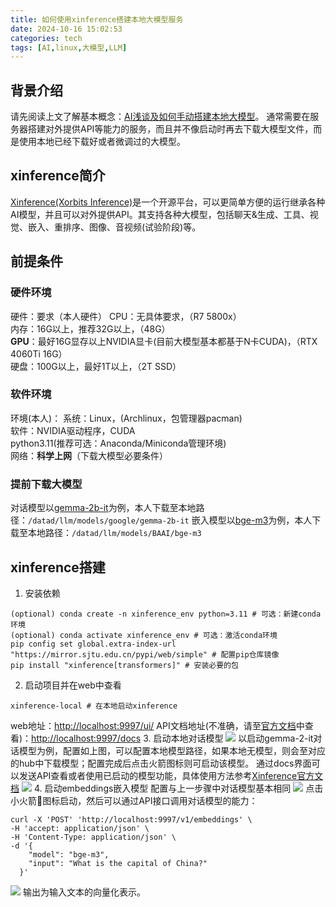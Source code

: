 ```yaml
---
title: 如何使用xinference搭建本地大模型服务
date: 2024-10-16 15:02:53
categories: tech
tags: [AI,linux,大模型,LLM]
---
```

## 背景介绍
请先阅读上文了解基本概念：[AI浅谈及如何手动搭建本地大模型](https://blog.jadegong.cn/2024/05/17/ai浅谈及如何手动搭建本地大模型)。
通常需要在服务器搭建对外提供API等能力的服务，而且并不像启动时再去下载大模型文件，而是使用本地已经下载好或者微调过的大模型。
<!-- more -->
## xinference简介
[Xinference(Xorbits Inference)](https://inference.readthedocs.io/zh-cn/latest/index.html)是一个开源平台，可以更简单方便的运行继承各种AI模型，并且可以对外提供API。其支持各种大模型，包括聊天&生成、工具、视觉、嵌入、重排序、图像、音视频(试验阶段)等。
## 前提条件
### 硬件环境
硬件：要求（本人硬件）
CPU：无具体要求，（R7 5800x）  
内存：16G以上，推荐32G以上，（48G）  
**GPU**：最好16G显存以上NVIDIA显卡(目前大模型基本都基于N卡CUDA)，（RTX 4060Ti 16G）  
硬盘：100G以上，最好1T以上，（2T SSD）  

### 软件环境
环境(本人)：
系统：Linux，(Archlinux，包管理器pacman)   
软件：NVIDIA驱动程序，CUDA  
python3.11(推荐可选：Anaconda/Miniconda管理环境)  
网络：**科学上网**（下载大模型必要条件）  

### 提前下载大模型
对话模型以[gemma-2b-it](https://huggingface.co/google/gemma-2b-it)为例，本人下载至本地路径：``/datad/llm/models/google/gemma-2b-it``
嵌入模型以[bge-m3](https://huggingface.co/BAAI/bge-m3)为例，本人下载至本地路径：``/datad/llm/models/BAAI/bge-m3``

## xinference搭建
1. 安装依赖
```shell
(optional) conda create -n xinference_env python=3.11 # 可选：新建conda环境
(optional) conda activate xinference_env # 可选：激活conda环境
pip config set global.extra-index-url "https://mirror.sjtu.edu.cn/pypi/web/simple" # 配置pip仓库镜像
pip install "xinference[transformers]" # 安装必要的包
```
2. 启动项目并在web中查看
```shell
xinference-local # 在本地启动xinference
```
web地址：[http://localhost:9997/ui/](http://localhost:9997/ui/)
API文档地址(不准确，请至[官方文档](https://inference.readthedocs.io/zh-cn/latest/reference/index.html)中查看)：[http://localhost:9997/docs](http://localhost:9997/docs)
3. 启动本地对话模型
![](/images/xinference-launch-2024-10-11_10-04.png)
以启动gemma-2-it对话模型为例，配置如上图，可以配置本地模型路径，如果本地无模型，则会至对应的hub中下载模型；配置完成后点击火箭图标则可启动该模型。
通过docs界面可以发送API查看或者使用已启动的模型功能，具体使用方法参考[Xinference官方文档](https://inference.readthedocs.io/zh-cn/latest/models/index.html)
![](/images/xinference-api-list-2024-10-11_10-10.png)
4. 启动embeddings嵌入模型
配置与上一步骤中对话模型基本相同
![](/images/xinference-embeddings-ui-2024-10-11_10-15.png)
点击小火箭🚀图标启动，然后可以通过API接口调用对话模型的能力：
```shell
curl -X 'POST' 'http://localhost:9997/v1/embeddings' \                         
-H 'accept: application/json' \
-H 'Content-Type: application/json' \
-d '{
    "model": "bge-m3",
    "input": "What is the capital of China?"
  }'
```
![](/images/xinference-api-embeddings-2024-10-11_10-16.png)
输出为输入文本的向量化表示。

